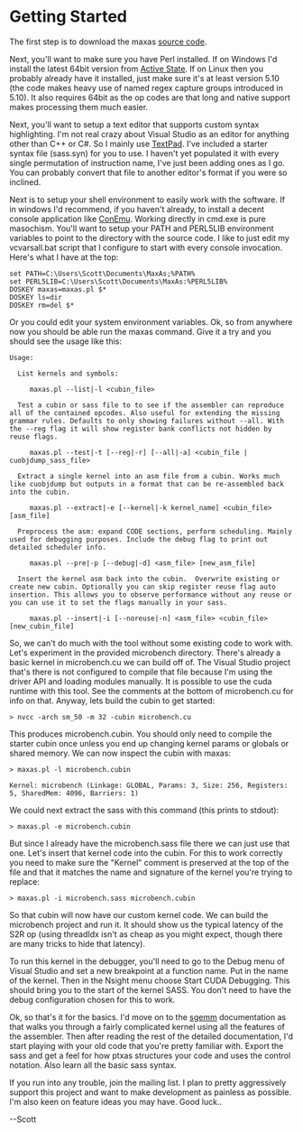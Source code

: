 # Getting Started

The first step is to download the maxas [source code](https://github.com/NervanaSystems/maxas).

Next, you'll want to make sure you have Perl installed.  If on Windows I'd install the latest 64bit version from [Active State](http://www.activestate.com/activeperl/downloads).  If on Linux then you probably already have it installed, just make sure it's at least version 5.10 (the code makes heavy use of named regex capture groups introduced in 5.10).  It also requires 64bit as the op codes are that long and native support makes processing them much easier.

Next, you'll want to setup a text editor that supports custom syntax highlighting.  I'm not real crazy about Visual Studio as an editor for anything other than C++ or C#.  So I mainly use [TextPad](https://www.textpad.com/).  I've included a starter syntax file (sass.syn) for you to use.  I haven't yet populated it with every single permutation of instruction name, I've just been adding ones as I go.  You can probably convert that file to another editor's format if you were so inclined.

Next is to setup your shell environment to easily work with the software.  If in windows I'd recommend, if you haven't already, to install a decent console application like [ConEmu](https://code.google.com/p/conemu-maximus5/).  Working directly in cmd.exe is pure masochism.  You'll want to setup your PATH and PERL5LIB environment variables to point to the directory with the source code.  I like to just edit my vcvarsall.bat script that I configure to start with every console invocation.  Here's what I have at the top:

```
set PATH=C:\Users\Scott\Documents\MaxAs;%PATH%
set PERL5LIB=C:\Users\Scott\Documents\MaxAs:%PERL5LIB%
DOSKEY maxas=maxas.pl $* 
DOSKEY ls=dir 
DOSKEY rm=del $* 
```

Or you could edit your system environment variables.  Ok, so from anywhere now you should be able run the maxas command.  Give it a try and you should see the usage like this:

```
Usage:

  List kernels and symbols:

     maxas.pl --list|-l <cubin_file>

  Test a cubin or sass file to to see if the assembler can reproduce all of the contained opcodes. Also useful for extending the missing grammar rules. Defaults to only showing failures without --all. With the --reg flag it will show register bank conflicts not hidden by reuse flags.

     maxas.pl --test|-t [--reg|-r] [--all|-a] <cubin_file | cuobjdump_sass_file>

  Extract a single kernel into an asm file from a cubin. Works much like cuobjdump but outputs in a format that can be re-assembled back into the cubin.

     maxas.pl --extract|-e [--kernel|-k kernel_name] <cubin_file> [asm_file]

  Preprocess the asm: expand CODE sections, perform scheduling. Mainly used for debugging purposes. Include the debug flag to print out detailed scheduler info.

     maxas.pl --pre|-p [--debug|-d] <asm_file> [new_asm_file]

  Insert the kernel asm back into the cubin.  Overwrite existing or create new cubin. Optionally you can skip register reuse flag auto insertion. This allows you to observe performance without any reuse or you can use it to set the flags manually in your sass.

     maxas.pl --insert|-i [--noreuse|-n] <asm_file> <cubin_file> [new_cubin_file]
```

So, we can't do much with the tool without some existing code to work with.  Let's experiment in the provided microbench directory.  There's already a basic kernel in microbench.cu we can build off of.  The Visual Studio project that's there is not configured to compile that file because I'm using the driver API and loading modules manually.  It is possible to use the cuda runtime with this tool.  See the comments at the bottom of microbench.cu for info on that.  Anyway, lets build the cubin to get started:

```
> nvcc -arch sm_50 -m 32 -cubin microbench.cu
```

This produces microbench.cubin.  You should only need to compile the starter cubin once unless you end up changing kernel params or globals or shared memory.  We can now inspect the cubin with maxas:

```
> maxas.pl -l microbench.cubin

Kernel: microbench (Linkage: GLOBAL, Params: 3, Size: 256, Registers: 5, SharedMem: 4096, Barriers: 1)
```

We could next extract the sass with this command (this prints to stdout):

```
> maxas.pl -e microbench.cubin
```

But since I already have the microbench.sass file there we can just use that one.  Let's insert that kernel code into the cubin.  For this to work correctly you need to make sure the "Kernel" comment is preserved at the top of the file and that it matches the name and signature of the kernel you're trying to replace:

```
> maxas.pl -i microbench.sass microbench.cubin
```

So that cubin will now have our custom kernel code.  We can build the microbench project and run it. It should show us the typical latency of the S2R op (using threadIdx isn't as cheap as you might expect, though there are many tricks to hide that latency).

To run this kernel in the debugger, you'll need to go to the Debug menu of Visual Studio and set a new breakpoint at a function name.  Put in the name of the kernel.  Then in the Nsight menu choose Start CUDA Debugging.  This should bring you to the start of the kernel SASS.  You don't need to have the debug configuration chosen for this to work.

Ok, so that's it for the basics.  I'd move on to the [sgemm](https://github.com/NervanaSystems/maxas/wiki/SGEMM) documentation as that walks you through a fairly complicated kernel using all the features of the assembler.  Then after reading the rest of the detailed documentation, I'd start playing with your old code that you're pretty familiar with.  Export the sass and get a feel for how ptxas structures your code and uses the control notation.  Also learn all the basic sass syntax.

If you run into any trouble, join the mailing list.  I plan to pretty aggressively support this project and want to make development as painless as possible.  I'm also keen on feature ideas you may have.  Good luck..

--Scott